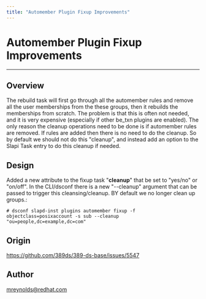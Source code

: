 ```yaml
---
title: "Automember Plugin Fixup Improvements"
---
```


# Automember Plugin Fixup Improvements
----------------

Overview
--------

The rebuild task will first go through all the automember rules and remove all the user memberships from the these groups, then it rebuilds the memberships from scratch.  The problem is that this is often not needed, and it is very expensive (especially if other be_txn plugins are enabled).  The only reason the cleanup operations need to be done is if automember rules are removed.  If rules are added then there is no need to do the cleanup.  So by default we should not do this "cleanup", and instead add an option to the Slapi Task entry to do this cleanup if needed.

Design
------

Added a new attribute to the fixup task "**cleanup**" that be set to "yes/no" or "on/off".  In the CLI/dsconf there is a new "\-\-cleanup" argument that can be passed to trigger this cleansing/cleanup.  BY default we no longer clean up groups.:

    # dsconf slapd-inst plugins automember fixup -f objectclass=posixaccount -s sub --cleanup "ou=people,dc=example,dc=com"


Origin
-------------

<https://github.com/389ds/389-ds-base/issues/5547>

Author
------

<mreynolds@redhat.com>
